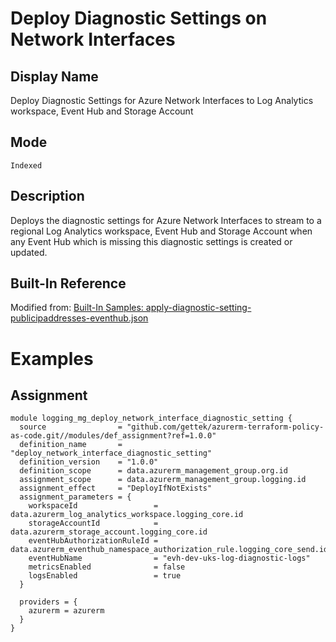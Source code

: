 # Deploy Diagnostic Settings on Network Interfaces

## Display Name

Deploy Diagnostic Settings for Azure Network Interfaces to Log Analytics workspace, Event Hub and Storage Account

## Mode

`Indexed`

## Description

Deploys the diagnostic settings for Azure Network Interfaces to stream to a regional Log Analytics workspace, Event Hub and Storage Account when any Event Hub which is missing this diagnostic settings is created or updated.

## Built-In Reference

Modified from: [Built-In Samples: apply-diagnostic-setting-publicipaddresses-eventhub.json](https://github.com/Azure/azure-policy/blob/master/samples/Monitoring/apply-diagnostic-setting-publicipaddresses-eventhub/azurepolicy.json)

# Examples

## Assignment
```hcl
module logging_mg_deploy_network_interface_diagnostic_setting {
  source                = "github.com/gettek/azurerm-terraform-policy-as-code.git//modules/def_assignment?ref=1.0.0"
  definition_name       = "deploy_network_interface_diagnostic_setting"
  definition_version    = "1.0.0"
  definition_scope      = data.azurerm_management_group.org.id
  assignment_scope      = data.azurerm_management_group.logging.id
  assignment_effect     = "DeployIfNotExists"
  assignment_parameters = {
    workspaceId                 = data.azurerm_log_analytics_workspace.logging_core.id
    storageAccountId            = data.azurerm_storage_account.logging_core.id
    eventHubAuthorizationRuleId = data.azurerm_eventhub_namespace_authorization_rule.logging_core_send.id
    eventHubName                = "evh-dev-uks-log-diagnostic-logs"
    metricsEnabled              = false
    logsEnabled                 = true
  }

  providers = {
    azurerm = azurerm
  }
}
```